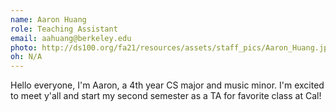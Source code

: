 ```yaml
---
name: Aaron Huang
role: Teaching Assistant
email: aahuang@berkeley.edu
photo: http://ds100.org/fa21/resources/assets/staff_pics/Aaron_Huang.jpg
oh: N/A 
---
```

Hello everyone, I'm Aaron, a 4th year CS major and music minor. I'm excited to meet y'all and start my second semester as a TA for favorite class at Cal!
